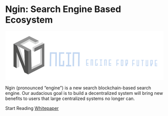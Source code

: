 # Ngin: Search Engine Based Ecosystem

![Ngin: Engine for future](./NgSlogan.png)

Ngin (pronounced “engine”) is a new search blockchain-based search engine. Our audacious goal is to build a decentralized system will bring new benefits to users that large centralized systems no longer can.

Start Reading [Whitepaper](https://github.com/NginProject/whitepaper/blob/master/whitepaper.pdf)

